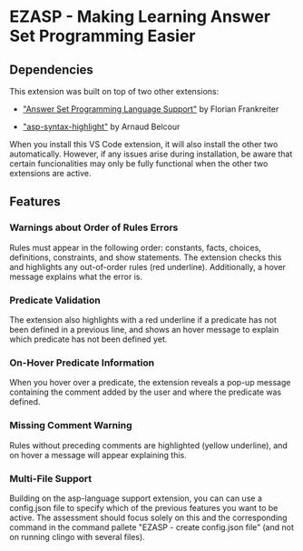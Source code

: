# EZASP - Making Learning Answer Set Programming Easier

## Dependencies
This extension was built on top of two other extensions:

- ["Answer Set Programming Language Support"](https://marketplace.visualstudio.com/items?itemName=ffrankreiter.answer-set-programming-language-support) by Florian Frankreiter

- ["asp-syntax-highlight"](https://marketplace.visualstudio.com/items?itemName=abelcour.asp-syntax-highlight) by Arnaud Belcour

When you install this VS Code extension, it will also install the other two automatically. However, if any issues arise during installation, be aware that certain funcionalities may only be fully functional when the other two extensions are active.

## Features

### Warnings about Order of Rules Errors

Rules must appear in the following order: constants, facts, choices, definitions, constraints, and show statements. The extension checks this and highlights any out-of-order rules (red underline). Additionally, a hover message explains what the error is.

### Predicate Validation

The extension also highlights with a red underline if a predicate has not been defined in a previous line, and shows an hover message to explain which predicate has not been defined yet.

### On-Hover Predicate Information

When you hover over a predicate, the extension reveals a pop-up message containing the comment added by the user and where the predicate was defined.

### Missing Comment Warning

Rules without preceding comments are highlighted (yellow underline), and on hover a message will appear explaining this.

### Multi-File Support

Building on the asp-language support extension, you can can use a config.json file to specify which of the previous features you want to be active. The assessment should focus solely on this and the corresponding command in the command pallete "EZASP - create config.json file” (and not on running clingo with several files).